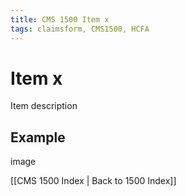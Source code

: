 ```yaml
---
title: CMS 1500 Item x
tags: claimsform, CMS1500, HCFA
---
```

# Item x
Item description
## Example
image

[[CMS 1500 Index | Back to 1500 Index]]